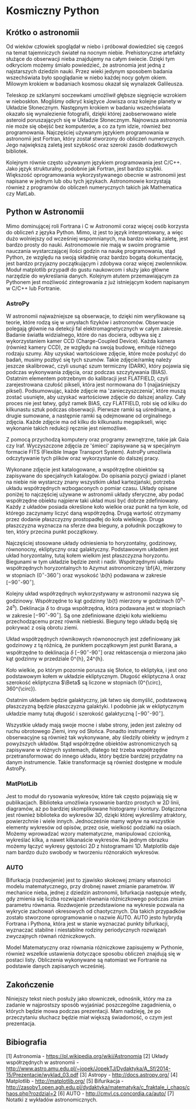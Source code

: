 # Kosmiczny Python

## Krótko o astronomii

Od wieków człowiek spoglądał w niebo i próbował dowiedzieć się czegoś
na temat tajemniczych świateł na nocnym niebie. Prehistoryczne
artefakty służące do obserwacji nieba znajdujemy na całym świecie. Dzięki
tym odkryciom możemy śmiało powiedzieć, że astronomia jest jedną z
najstarszych dziedzin nauki. Przez wieki jedynym sposobem badania
wszechświata było spoglądanie w niebo każdej nocy gołym okiem. Milowym krokiem
w badaniach kosmosu okazał się wynalazek Galileusza.

Teleskop ze szklanymi soczewkami umożliwił głębsze sięgnięcie wzrokiem w
nieboskłon. Mogliśmy odkryć księżyce Jowisza oraz kolejne planety w
Układzie Słonecznym. Następnym krokiem w badaniu wszechświata okazało się
wynalezienie fotografii, dzięki której zaobserwowano wiele asteroid
poruszających się w Układzie Słonecznym. Najnowsza astronomia nie
może się obejść bez komputerów, a co za tym idzie, również bez programowania.
Najczęściej używanym językiem programowania w astronomii jest Fortran, który
został stworzony do obliczeń numerycznych. Jego największą zaletą jest
szybkość oraz szeroki zasób dodatkowych bibliotek.

Kolejnym równie często używanym językiem programowania jest C/C++. Jako język
strukturalny, podobnie jak Fortran, jest bardzo szybki. Większość
oprogramowania wykorzystywanego obecnie w astronomii jest napisane w jednym lub
obu tych językach. Astronomowie korzystają również z programów do obliczeń
numerycznych takich jak Mathematica czy MatLab.

## Python w Astronomii

Mimo dominującej roli Fortrana i C w Astronomii coraz więcej osób korzysta do
obliczeń z języka Python. Mimo, iż jest to język interpretowany, a więc dużo wolniejszy
od wcześniej wspomnianych, ma bardzo wielką zaletę, jest bardzo prosty do nauki.
Astronomowie nie mają w swoim programie nauczania wystarczającej ilości godzin
na naukę programowania, stąd Python, ze względu na swoją składnię oraz bardzo
bogatą dokumentację, jest bardzo przyjazny początkującym i zdobywa coraz więcej
zwolenników. Moduł matplotlib przypadł do gustu naukowcom i służy jako główne
narzędzie do wykreślania danych. Kolejnym atutem przemawiającym za Pythonem
jest możliwość zintegrowania z już istniejącym kodem napisanym w C/C++ lub
Fortranie.

### AstroPy

W astronomii najważniejsze są obserwacje, to dzięki nim weryfikowane są
teorie, które rodzą się w umysłach fizyków i astronomów. Obserwacje polegają
głównie na detekcji fal elektromagnetycznych w całym zakresie.
Badanie światła widzialnego, które do nas dociera, odbywa się z wykorzystaniem
kamer CCD (Charge-Coupled Device). Każda kamera (również kamery CCD), ze względu
na swoją budowę, emituje różnego rodzaju szumy. Aby uzyskać wartościowe zdjęcie,
które może posłużyć do badań, musimy pozbyć się tych szumów. Takie
zdjęcie/ramkę należy jeszcze skalibrować, czyli usunąć szum termiczny (DARK),
który pojawia się podczas wykonywania zdjęcia, oraz podczas szczytywania (BIAS).
Ostatnim elementem potrzebnym do kalibracji jest FLATFIELD, czyli
zarejestrowana czułość pikseli, która jest normowana do 1 (najjaśniejszy piksel).
Podsumowując, każde zdjęcie ma 'zanieczyszczenia', które muszą zostać
usunięte, aby uzyskać wartościowe zdjęcie do dalszej analizy.
Cały proces nie jest łatwy, gdyż ramek BIAS, czy FLATFIELD, robi się od kilku
do kilkunastu sztuk podczas obserwacji. Pierwsze ramki są uśredniane, a drugie
sumowane, a następnie ramki są odejmowane od orginalnego zdjęcia. Każde zdjęcie
ma od kilku do kilkunastu megapikseli, więc wykonanie takich redukcji ręcznie
jest niemożliwe.

Z pomocą przychodzą komputery oraz programy zewnętrzne, takie jak Gaia czy
Iraf. Wyczyszczone zdjęcia ze 'śmieci' zapisywane są w specjalnym formacie
FITS (Flexible Image Transport System). AstroPy umożliwia odczytywanie tych
plików oraz wykorzystanie do dalszej pracy.

Wykonane zdjęcie jest katalogowane, a współrzędne obiektów są zapisywane do
specjalnych katalogów. Do opisania pozycji gwiazd i planet na niebie nie
wystarczy znany wszystkim układ kartezjański, potrzeba układu współrzędnych
wzbogaconych o pomiar czasu. Układy opisane poniżej to najczęściej używane w
astronomii układy sferyczne, aby podać współrzędne obiektu najpierw taki układ
musi być dobrze zdefiniowany. Każdy z układów posiada określone koło wielkie
oraz punkt na tym kole, od którego zaczynamy liczyć daną współrzędną. Drugą
wartość otrzymamy przez dodanie płaszczyzny prostopadłej do koła wielkiego.
Druga płaszczyzna wyznacza na sferze dwa bieguny, a południk początkowy to ten,
który przecina punkt początkowy.

Najczęściej stosowane układy odniesienia to horyzontalny, godzinowy,
równonocny, ekliptyczny oraz galaktyczny. Podstawowym układem jest układ
horyzontalny, tutaj kołem wielkim jest płaszczyzna horyzontu. Biegunami w tym
układzie będzie zenit i nadir. Współrzędnymi układu współrzędnych horyzontalnych
to Azymut astronomiczny \bf{A}, mierzony w stopniach
($0^{\circ}$-$360^{\circ}$) oraz  wysokość \b{h} podawana w zakresie
[$-90^{\circ}$-$90^{\circ}$].

Kolejny układ współrzędnych wykorzystywany w astronomii nazywa się
godzinowy. Współrzędne to kąt godzinny \b{t} mierzony w godzinach
($0^{h}$-$24^{h}$). Deklinacja $\delta$ to druga współrzędna, która podawana jest w stopniach
w zakresie [$-90^{\circ}$-$90^{\circ}$]. Są one zdefiniowane dzięki kołu wielkiemu
przechodzącemu przez równik niebieski. Bieguny tego układu będą się pokrywać z
osią obrotu ziemi.

Układ współrzędnych równikowych równonocnych jest zdefiniowany jak godzinowy z
tą różnicą, że punktem początkowym jest punkt Barana, a współrzędne to
deklinacja $\delta$ [$-90^{\circ}$-$90^{\circ}$] oraz rektascensja
$\alpha$ mierzona jako kąt godzinny w przedziale 0^{h}, 24^{h}.

Koło wielkie, po którym pozornie porusza się Słońce, to ekliptyka, i jest ono
podstawowym kołem w układzie ekliptycznym. Długość ekliptyczna $\lambda$
oraz szerokość ekliptyczna $\Beta$ są liczone w stopniach
(0^{\circ}, 360^{\circ}).

Ostatnim układem będzie galaktyczny, jak łatwo się domyślić, podstawową
płaszczyzną będzie płaszczyzna galaktyki. I podobnie jak w ekliptycznym układzie
mamy tutaj długość i szerokość galaktyczną [$-90^{\circ}$-$90^{\circ}$].

Wszystkie układy mają swoje mocne i słabe strony, jeden jest zależny od ruchu
obrotowego Ziemi, inny od Słońca. Ponadto instrumenty obserwacyjne są również
tak wykonywane, aby śledziły obiekty w jednym z powyższych układów. Stąd
współrzędne obiektów astronomicznych są zapisywane w różnych systemach, dlatego
też trzeba współrzędne przetransformować do innego układu, który
będzie bardziej przydatny na danym instrumencie. Takie transformacje są również
dostępne w module AstroPy.

### MatPlotLib

Jest to moduł do rysowania wykresów, które tak często pojawiają się w
publikacjach. Biblioteka umożliwia rysowanie bardzo prostych w $2D$ linii,
diagramów, aż po bardziej skomplikowane histogramy i kontury. Dołączona jest również
biblioteka do wykresów $3D$, dzięki której wykreślimy atraktory, powierzchnie i
wiele innych. Jednocześnie mamy wpływ na wszystkie elementy wykresów od opisów,
przez osie, wielkość podziałki na osiach. Możemy wprowadzać wzory matematyczne,
manipulować czcionką, wykreślać kilka, a nawet kilkanaście wykresów. Na jednym
obrazku możemy łączyć wykresy gęstości $2D$ z histogramami $1D$. Matplotlib daje
nam bardzo dużo swobody w tworzeniu różnorakich wykresów.

### AUTO

Bifurkacja (rozdwojenie) jest to zjawisko skokowej zmiany własności modelu
matematycznego, przy drobnej nawet zmianie parametrów. W mechanice nieba, jednej
z dziedzin astronomii, bifurkacja następuje wtedy, gdy zmienia się liczba
rozwiązań równania różniczkowego podczas zmian parametru równania. Rozdwojenie
przedstawione na wykresie pozwala na wykrycie zachowań okresowych od
chaotycznych. Dla takich przypadków zostało stworzone oprogramowanie o nazwie
AUTO. AUTO jesto hybrydą Fortrana i Pythona, która jest w stanie wyznaczać punkty
bifurkacji, wyznaczać stabilne i niestabilne rodziny periodycznych rozwiązań
zwyczajnych równań różniczkowych.

Model Matematyczny oraz równania różniczkowe
zapisujemy w Pythonie, również wszelkie ustawienia dotyczące sposobu obliczeń
znajdują się w postaci listy. Obliczenia wykonywane są natomiast we
Fortranie na podstawie danych zapisanych wcześniej.

## Zakończenie

Niniejszy tekst niech posłuży jako słowniczek, odnośnik, który ma za zadanie
w najprostszy sposób wyjaśniać poszczególne zagadnienia, o których będzie mowa
podczas prezentacji. Mam nadzieję, że po przeczytaniu słuchacz będzie miał
większą świadomość, o czym jest prezentacja.

## Bibiografia

[1] Astronomia - https://pl.wikipedia.org/wiki/Astronomia
[2] Układy współrzędnych w astronomii - http://www.astro.amu.edu.pl/~jopek/JopekTJ/Dydaktyka/A_Sf/2014-15/Prezentacje/wyklad_03.pdf
[3] Astropy - http://docs.astropy.org/
[4] Matplotlib - http://matplotlib.org/
[5] Bifurikacja - http://zasoby1.open.agh.edu.pl/dydaktyka/matematyka/c_fraktale_i_chaos/chaos.php?rozdzial=2
[6] AUTO - http://cmvl.cs.concordia.ca/auto/
[7] Notatki z wykładów astronomicznych.
